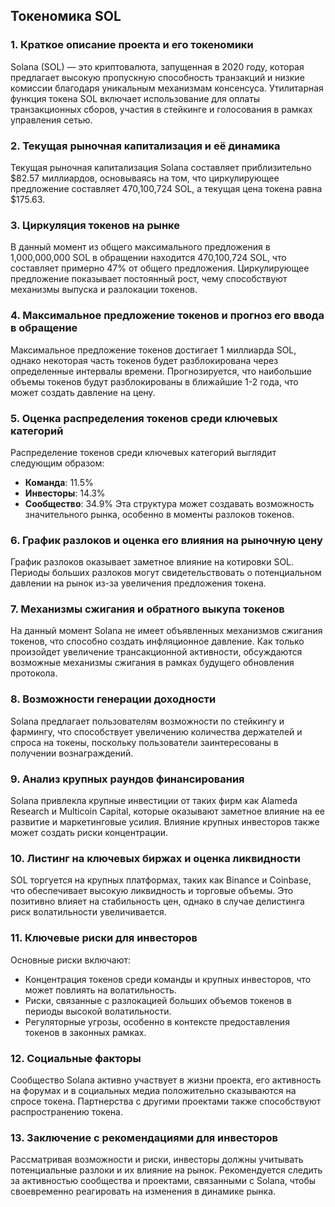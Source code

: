 ## Токеномика SOL

### 1. Краткое описание проекта и его токеномики
Solana (SOL) — это криптовалюта, запущенная в 2020 году, которая предлагает высокую пропускную способность транзакций и низкие комиссии благодаря уникальным механизмам консенсуса. Утилитарная функция токена SOL включает использование для оплаты транзакционных сборов, участия в стейкинге и голосования в рамках управления сетью.

### 2. Текущая рыночная капитализация и её динамика
Текущая рыночная капитализация Solana составляет приблизительно $82.57 миллиардов, основываясь на том, что циркулирующее предложение составляет 470,100,724 SOL, а текущая цена токена равна $175.63. 

### 3. Циркуляция токенов на рынке
В данный момент из общего максимального предложения в 1,000,000,000 SOL в обращении находится 470,100,724 SOL, что составляет примерно 47% от общего предложения. Циркулирующее предложение показывает постоянный рост, чему способствуют механизмы выпуска и разлокации токенов.

### 4. Максимальное предложение токенов и прогноз его ввода в обращение
Максимальное предложение токенов достигает 1 миллиарда SOL, однако некоторая часть токенов будет разблокирована через определенные интервалы времени. Прогнозируется, что наибольшие объемы токенов будут разблокированы в ближайшие 1-2 года, что может создать давление на цену.

### 5. Оценка распределения токенов среди ключевых категорий
Распределение токенов среди ключевых категорий выглядит следующим образом:
- **Команда**: 11.5%
- **Инвесторы**: 14.3%
- **Сообщество**: 34.9%
Эта структура может создавать возможность значительного рынка, особенно в моменты разлоков токенов.

### 6. График разлоков и оценка его влияния на рыночную цену
График разлоков оказывает заметное влияние на котировки SOL. Периоды больших разлоков могут свидетельствовать о потенциальном давлении на рынок из-за увеличения предложения токена.

### 7. Механизмы сжигания и обратного выкупа токенов
На данный момент Solana не имеет объявленных механизмов сжигания токенов, что способно создать инфляционное давление. Как только произойдет увеличение трансакционной активности, обсуждаются возможные механизмы сжигания в рамках будущего обновления протокола.

### 8. Возможности генерации доходности
Solana предлагает пользователям возможности по стейкингу и фармингу, что способствует увеличению количества держателей и спроса на токены, поскольку пользователи заинтересованы в получении вознаграждений.

### 9. Анализ крупных раундов финансирования
Solana привлекла крупные инвестиции от таких фирм как Alameda Research и Multicoin Capital, которые оказывают заметное влияние на ее развитие и маркетинговые усилия. Влияние крупных инвесторов также может создать риски концентрации.

### 10. Листинг на ключевых биржах и оценка ликвидности
SOL торгуется на крупных платформах, таких как Binance и Coinbase, что обеспечивает высокую ликвидность и торговые объемы. Это позитивно влияет на стабильность цен, однако в случае делистинга риск волатильности увеличивается.

### 11. Ключевые риски для инвесторов
Основные риски включают:
- Концентрация токенов среди команды и крупных инвесторов, что может повлиять на волатильность.
- Риски, связанные с разлокацией больших объемов токенов в периоды высокой волатильности.
- Регуляторные угрозы, особенно в контексте предоставления токенов в законных рамках.

### 12. Социальные факторы
Сообщество Solana активно участвует в жизни проекта, его активность на форумах и в социальных медиа положительно сказываются на спросе токена. Партнерства с другими проектами также способствуют распространению токена.

### 13. Заключение с рекомендациями для инвесторов
Рассматривая возможности и риски, инвесторы должны учитывать потенциальные разлоки и их влияние на рынок. Рекомендуется следить за активностью сообщества и проектами, связанными с Solana, чтобы своевременно реагировать на изменения в динамике рынка.